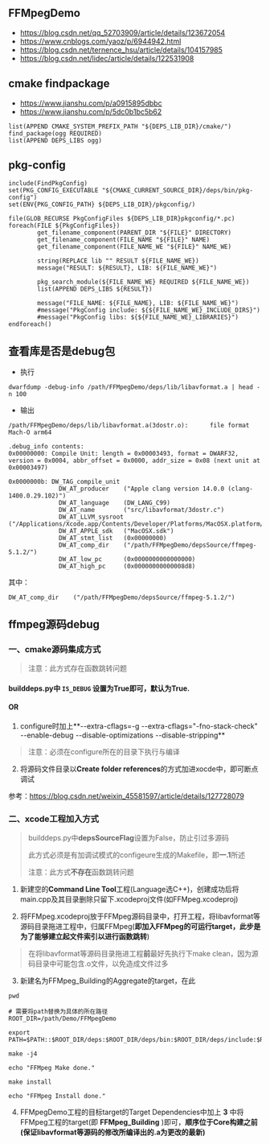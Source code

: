 
## FFMpegDemo

* https://blog.csdn.net/qq_52703909/article/details/123672054
* https://www.cnblogs.com/yaoz/p/6944942.html
* https://blog.csdn.net/ternence_hsu/article/details/104157985
* https://blog.csdn.net/lidec/article/details/122531908

## cmake findpackage

* https://www.jianshu.com/p/a0915895dbbc
* https://www.jianshu.com/p/5dc0b1bc5b62

```
list(APPEND CMAKE_SYSTEM_PREFIX_PATH "${DEPS_LIB_DIR}/cmake/")
find_package(ogg REQUIRED)
list(APPEND DEPS_LIBS ogg)
```


## pkg-config

```
include(FindPkgConfig)
set(PKG_CONFIG_EXECUTABLE "${CMAKE_CURRENT_SOURCE_DIR}/deps/bin/pkg-config")
set(ENV{PKG_CONFIG_PATH} ${DEPS_LIB_DIR}/pkgconfig/)

file(GLOB_RECURSE PkgConfigFiles ${DEPS_LIB_DIR}pkgconfig/*.pc)
foreach(FILE ${PkgConfigFiles}) 
        get_filename_component(PARENT_DIR "${FILE}" DIRECTORY)
        get_filename_component(FILE_NAME "${FILE}" NAME)
        get_filename_component(FILE_NAME_WE "${FILE}" NAME_WE)

        string(REPLACE lib "" RESULT ${FILE_NAME_WE})
        message("RESULT: ${RESULT}, LIB: ${FILE_NAME_WE}")

        pkg_search_module(${FILE_NAME_WE} REQUIRED ${FILE_NAME_WE})
        list(APPEND DEPS_LIBS ${RESULT})

        message("FILE_NAME: ${FILE_NAME}, LIB: ${FILE_NAME_WE}")
        #message("PkgConfig include: ${${FILE_NAME_WE}_INCLUDE_DIRS}")
		#message("PkgConfig libs: ${${FILE_NAME_WE}_LIBRARIES}")
endforeach()
```


## 查看库是否是debug包

* 执行

```
dwarfdump -debug-info /path/FFMpegDemo/deps/lib/libavformat.a | head -n 100
```

* 输出

```
/path/FFMpegDemo/deps/lib/libavformat.a(3dostr.o):      file format Mach-O arm64

.debug_info contents:
0x00000000: Compile Unit: length = 0x00003493, format = DWARF32, version = 0x0004, abbr_offset = 0x0000, addr_size = 0x08 (next unit at 0x00003497)

0x0000000b: DW_TAG_compile_unit
              DW_AT_producer    ("Apple clang version 14.0.0 (clang-1400.0.29.102)")
              DW_AT_language    (DW_LANG_C99)
              DW_AT_name        ("src/libavformat/3dostr.c")
              DW_AT_LLVM_sysroot        ("/Applications/Xcode.app/Contents/Developer/Platforms/MacOSX.platform/Developer/SDKs/MacOSX.sdk")
              DW_AT_APPLE_sdk   ("MacOSX.sdk")
              DW_AT_stmt_list   (0x00000000)
              DW_AT_comp_dir    ("/path/FFMpegDemo/depsSource/ffmpeg-5.1.2/")
              DW_AT_low_pc      (0x0000000000000000)
              DW_AT_high_pc     (0x00000000000008d8)
```

其中：

```
DW_AT_comp_dir    ("/path/FFMpegDemo/depsSource/ffmpeg-5.1.2/")
```

## ffmpeg源码debug

### 一、cmake源码集成方式

> 注意：此方式存在函数跳转问题

#### **builddeps.py中 `IS_DEBUG` 设置为True即可，默认为True.**

#### OR

1. configure时加上**--extra-cflags=-g --extra-cflags=\"-fno-stack-check\" --enable-debug --disable-optimizations --disable-stripping**

> 注意：必须在configure所在的目录下执行与编译

2. 将源码文件目录以**Create folder references**的方式加进xocde中，即可断点调试

参考：https://blog.csdn.net/weixin_45581597/article/details/127728079

### 二、xcode工程加入方式

> builddeps.py中**depsSourceFlag**设置为False，防止引过多源码
>  
> 此方式必须是有加调试模式的configeure生成的Makefile，即**一.1**所述
>  
> 注意：此方式**不存在**函数跳转问题

1. 新建空的**Command Line Tool**工程(Language选C++)，创建成功后将main.cpp及其目录删除只留下.xcodeproj文件(如FFMpeg.xcodeproj)

2. 将FFMpeg.xcodeproj放于FFMpeg源码目录中，打开工程，将libavformat等源码目录拖进工程中，归属FFMpeg(**即加入FFMpeg的可运行target，此步是为了能够建立起文件索引以进行函数跳转**)

> 在将libavformat等源码目录拖进工程**前**最好先执行下make clean，因为源码目录中可能包含.o文件，以免造成文件过多

3. 新建名为FFMpeg_Building的Aggregate的target，在此

```
pwd

# 需要将path替换为具体的所在路径
ROOT_DIR=/path/Demo/FFMpegDemo

export PATH=$PATH::$ROOT_DIR/deps:$ROOT_DIR/deps/bin:$ROOT_DIR/deps/include:$ROOT_DIR/deps/lib

make -j4

echo "FFMpeg Make done."

make install

echo "FFMpeg Install done."
```

4. FFMpegDemo工程的目标target的Target Dependencies中加上 **3** 中将FFMpeg工程的target(即 **FFMpeg_Building** )即可，**顺序位于Core构建之前(保证libavformat等源码的修改所编译出的.a为更改的最新)**

